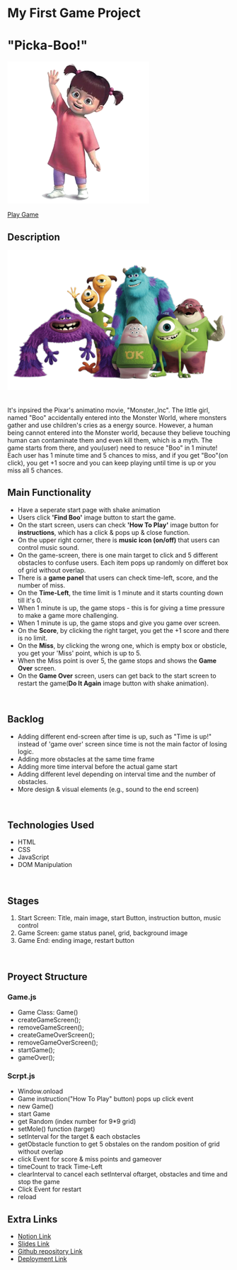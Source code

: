 
# My First Game Project
# "Picka-Boo!" 

<img src="./pics/boo.png" alt="Alt text" title="Optional title">

[Play Game](http://github.com)

## Description
<img src="./pics/monsters.png" alt="Alt text" title="Optional title">
<br>
<br>
<br>
It's inpsired the Pixar's animatino movie, "Monster.,Inc". The little girl, named "Boo" accidentally entered into the Monster World, where monsters gather and use children's cries as a energy source. However, a human being cannot entered into the Monster world, because they believe touching human can contaminate them and even kill them, which is a myth. The game starts from there, and you(user) need to resuce "Boo" in 1 minute! 

<br>
Each user has 1 minute time and 5 chances to miss, and if you get "Boo"(on click), you get +1 socre and you can keep playing until time is up or you miss all 5 chances.

<br>

## Main Functionality
- Have a seperate start page with shake animation 
- Users click **'Find Boo'** image button to start the game.
- On the start screen, users can check **'How To Play'** image button for **instructions**, which has a click & pops up & close function.
- On the upper right corner, there is **music icon (on/off)** that users can control music sound.
- On the game-screen, there is one main target to click and 5 different obstacles to confuse users. Each item pops up randomly on differet box of grid without overlap.
- There is a **game panel** that users can check time-left, score, and the number of miss.
- On the **Time-Left**, the time limit is 1 minute and it starts counting down till it's 0.
- When 1 minute is up, the game stops - this is for giving a time pressure to make a game more challenging. 
- When 1 minute is up, the game stops and give you game over screen.
- On the **Score**, by clicking the right target, you get the +1 score and there is no limit.
- On the **Miss**, by clicking the wrong one, which is empty box or obsticle, you get your 'Miss' point, which is up to 5.
- When the Miss point is over 5, the game stops and shows the **Game Over** screen.
- On the **Game Over** screen, users can get back to the start screen to restart the game(**Do It Again** image button with shake animation).

<br>

## Backlog
- Adding different end-screen after time is up, such as "Time is up!" instead of 'game over' screen since time is not the main factor of losing logic.
- Adding more obstacles at the same time frame
- Adding more time interval before the actual game start
- Adding different level depending on interval time and the number of obstacles.
- More design & visual elements (e.g., sound to the end screen)

<br>

## Technologies Used
- HTML
- CSS
- JavaScript
- DOM Manipulation

<br>

## Stages
1. Start Screen: Title, main image, start Button, instruction button, music control 
2. Game Screen: game status panel, grid, background image
3. Game End: ending image, restart button

<br>

## Proyect Structure
### Game.js
- Game Class: Game()
- createGameScreen();
- removeGameScreen();
- createGameOverScreen();
- removeGameOverScreen();
- startGame();
- gameOver();

### Scrpt.js
- Window.onload
- Game instruction("How To Play" button) pops up click event
- new Game()
- start Game 
- get Random (index number for 9*9 grid)
- setMole() function (target)
- setInterval for the target & each obstacles
- getObstacle function to get 5 obstales on the random position of grid without overlap
- click Event for score & miss points and gameover
- timeCount to track Time-Left
- clearInterval to cancel each setInterval oftarget, obstacles and time and stop the game
- Click Event for restart 
- reload

## Extra Links

- [Notion Link](https://www.notion.so/f61dba19b85843da8cb81cc8ced45aaa?v=b554d2db337b40a9ace406e5749c4f8f)
- [Slides Link](https://docs.google.com/presentation/d/1qnjEPpRRqf5Ppr8rTeAcEVSfLK1KsevOmA9syoTN8lM/edit?usp=sharing)
- [Github repository Link](https://github.com/virgoeun/mochi-pochi)
- [Deployment Link](http://github.com)
